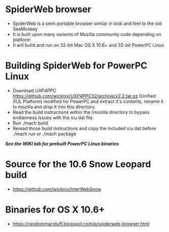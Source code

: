 # SpiderWeb browser 
* SpiderWeb is a semi portable browser similar in look and feel to the old SeaMonkey
* It is built upon many varients of Mozilla community code depending on platform
* It will build and run on 32-bit Mac OS X 10.6+ and 32-bit PowerPC Linux

# Building SpiderWeb for PowerPC Linux
* Download UXP4PPC https://github.com/wicknix/UXP4PPC32/archive/v2.2.tar.gz (Unified XUL Platform) modified for PowerPC and extract 
  it's contents, rename it to mozilla and drop it into this directory.
* Read the build instructions within the /mozilla directory to bypass endianness issues with the icu.dat file.
* Run ./mach build
* Reread those build instructions and copy the included icu.dat before ./mach run or ./mach package

***See the WIKI tab for prebuilt PowerPC Linux binaries***

# Source for the 10.6 Snow Leopard build
* https://github.com/wicknix/InterWebSnow
# Binaries for OS X 10.6+
* https://randommacstuff.blogspot.com/p/spiderweb-browser.html
